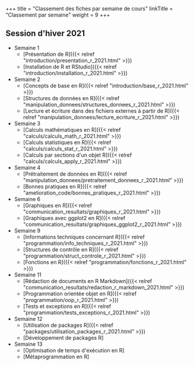 +++
title = "Classement des fiches par semaine de cours"
linkTitle = "Classement par semaine"
weight = 9
+++

## Session d'hiver 2021

* Semaine 1
    * [Présentation de R]({{< relref "introduction/presentation_r_2021.html" >}})
    * [Installation de R et RStudio]({{< relref "introduction/installation_r_2021.html" >}})
* Semaine 2
    * [Concepts de base en R]({{< relref "introduction/base_r_2021.html" >}})
    * [Structures de données en R]({{< relref "manipulation_donnees/structures_donnees_r_2021.html" >}})
    * [Lecture et écriture dans des fichiers externes à partir de R]({{< relref "manipulation_donnees/lecture_ecriture_r_2021.html" >}})
* Semaine 3
    * [Calculs mathématiques en R]({{< relref "calculs/calculs_math_r_2021.html" >}})
    * [Calculs statistiques en R]({{< relref "calculs/calculs_stat_r_2021.html" >}})
    * [Calculs par sections d'un objet R]({{< relref "calculs/calculs_apply_r_2021.html" >}})
* Semaine 4
    * [Prétraitement de données en R]({{< relref "manipulation_donnees/pretraitement_donnees_r_2021.html" >}})
    * [Bonnes pratiques en R]({{< relref "amelioration_code/bonnes_pratiques_r_2021.html" >}})
* Semaine 6
    * [Graphiques en R]({{< relref "communication_resultats/graphiques_r_2021.html" >}})
    * [Graphiques avec ggplot2 en R]({{< relref "communication_resultats/graphiques_ggplot2_r_2021.html" >}})
* Semaine 9
    * [Informations techniques concernant R]({{< relref "programmation/info_techniques_r_2021.html" >}})
    * [Structures de contrôle en R]({{< relref "programmation/struct_controle_r_2021.html" >}})
    * [Fonctions en R]({{< relref "programmation/fonctions_r_2021.html" >}})
* Semaine 11
    * [Rédaction de documents en R Markdown]({{< relref "communication_resultats/redaction_r_markdown_2021.html" >}})
    * [Programmation orientée objet en R]({{< relref "programmation/oop_r_2021.html" >}})
    * [Tests et exceptions en R]({{< relref "programmation/tests_exceptions_r_2021.html" >}})
* Semaine 12
    * [Utilisation de packages R]({{< relref "packages/utilisation_packages_r_2021.html" >}})
    * [Développement de packages R]
* Semaine 13
    * [Optimisation de temps d'exécution en R]
    * [Métaprogrammation en R]

    